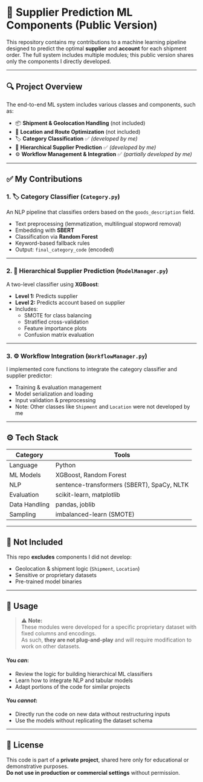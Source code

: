 # 🧠 Supplier Prediction ML Components (Public Version)

This repository contains my contributions to a machine learning pipeline designed to predict the optimal **supplier** and **account** for each shipment order. The full system includes multiple modules; this public version shares only the components I directly developed.

---

## 🔍 Project Overview

The end-to-end ML system includes various classes and components, such as:

- 📦 **Shipment & Geolocation Handling** (not included)
- 🧭 **Location and Route Optimization** (not included)
- 🏷️ **Category Classification** ✅ *(developed by me)*
- 🔁 **Hierarchical Supplier Prediction** ✅ *(developed by me)*
- ⚙️ **Workflow Management & Integration** ✅ *(partially developed by me)*

---

## ✅ My Contributions

### 1. 🏷️ Category Classifier (`Category.py`)
An NLP pipeline that classifies orders based on the `goods_description` field.

- Text preprocessing (lemmatization, multilingual stopword removal)
- Embedding with **SBERT**
- Classification via **Random Forest**
- Keyword-based fallback rules
- Output: `final_category_code` (encoded)

---

### 2. 🔁 Hierarchical Supplier Prediction (`ModelManager.py`)
A two-level classifier using **XGBoost**:

- **Level 1:** Predicts supplier  
- **Level 2:** Predicts account based on supplier  
- Includes:
  - SMOTE for class balancing
  - Stratified cross-validation
  - Feature importance plots
  - Confusion matrix evaluation

---

### 3. ⚙️ Workflow Integration (`WorkflowManager.py`)
I implemented core functions to integrate the category classifier and supplier predictor:

- Training & evaluation management
- Model serialization and loading
- Input validation & preprocessing
- Note: Other classes like `Shipment` and `Location` were not developed by me

---

## ⚙️ Tech Stack

| Category      | Tools |
|---------------|-------|
| Language      | Python |
| ML Models     | XGBoost, Random Forest |
| NLP           | sentence-transformers (SBERT), SpaCy, NLTK |
| Evaluation    | scikit-learn, matplotlib |
| Data Handling | pandas, joblib |
| Sampling      | imbalanced-learn (SMOTE) |

---

## 🚫 Not Included

This repo **excludes** components I did not develop:

- Geolocation & shipment logic (`Shipment`, `Location`)
- Sensitive or proprietary datasets
- Pre-trained model binaries

---

## 🧪 Usage

> ⚠️ **Note:**  
> These modules were developed for a specific proprietary dataset with fixed columns and encodings.  
> As such, **they are not plug-and-play** and will require modification to work on other datasets.

#### You *can*:
- Review the logic for building hierarchical ML classifiers
- Learn how to integrate NLP and tabular models
- Adapt portions of the code for similar projects

#### You *cannot*:
- Directly run the code on new data without restructuring inputs
- Use the models without replicating the dataset schema

---

## 📄 License

This code is part of a **private project**, shared here only for educational or demonstrative purposes.  
**Do not use in production or commercial settings** without permission.
